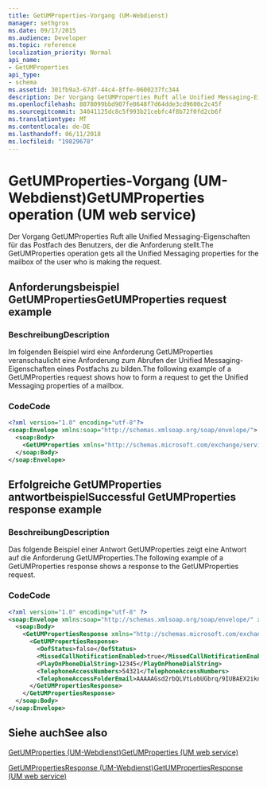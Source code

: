 ```yaml
---
title: GetUMProperties-Vorgang (UM-Webdienst)
manager: sethgros
ms.date: 09/17/2015
ms.audience: Developer
ms.topic: reference
localization_priority: Normal
api_name:
- GetUMProperties
api_type:
- schema
ms.assetid: 301fb9a3-67df-44c4-8ffe-0600237fc344
description: Der Vorgang GetUMProperties Ruft alle Unified Messaging-Eigenschaften für das Postfach des Benutzers, der die Anforderung stellt.
ms.openlocfilehash: 8878099bbd907fe0648f7d64dde3cd9600c2c45f
ms.sourcegitcommit: 34041125dc8c5f993b21cebfc4f8b72f0fd2cb6f
ms.translationtype: MT
ms.contentlocale: de-DE
ms.lasthandoff: 06/11/2018
ms.locfileid: "19829678"
---
```

# <a name="getumproperties-operation-um-web-service"></a><span data-ttu-id="d78a6-103">GetUMProperties-Vorgang (UM-Webdienst)</span><span class="sxs-lookup"><span data-stu-id="d78a6-103">GetUMProperties operation (UM web service)</span></span>

<span data-ttu-id="d78a6-104">Der Vorgang GetUMProperties Ruft alle Unified Messaging-Eigenschaften für das Postfach des Benutzers, der die Anforderung stellt.</span><span class="sxs-lookup"><span data-stu-id="d78a6-104">The GetUMProperties operation gets all the Unified Messaging properties for the mailbox of the user who is making the request.</span></span>
  
## <a name="getumproperties-request-example"></a><span data-ttu-id="d78a6-105">Anforderungsbeispiel GetUMProperties</span><span class="sxs-lookup"><span data-stu-id="d78a6-105">GetUMProperties request example</span></span>

### <a name="description"></a><span data-ttu-id="d78a6-106">Beschreibung</span><span class="sxs-lookup"><span data-stu-id="d78a6-106">Description</span></span>

<span data-ttu-id="d78a6-107">Im folgenden Beispiel wird eine Anforderung GetUMProperties veranschaulicht eine Anforderung zum Abrufen der Unified Messaging-Eigenschaften eines Postfachs zu bilden.</span><span class="sxs-lookup"><span data-stu-id="d78a6-107">The following example of a GetUMProperties request shows how to form a request to get the Unified Messaging properties of a mailbox.</span></span>
  
### <a name="code"></a><span data-ttu-id="d78a6-108">Code</span><span class="sxs-lookup"><span data-stu-id="d78a6-108">Code</span></span>

```XML
<?xml version="1.0" encoding="utf-8"?>
<soap:Envelope xmlns:soap="http://schemas.xmlsoap.org/soap/envelope/">
  <soap:Body>
    <GetUMProperties xmlns="http://schemas.microsoft.com/exchange/services/2006/messages" />
  </soap:Body>
</soap:Envelope>
```

## <a name="successful-getumproperties-response-example"></a><span data-ttu-id="d78a6-109">Erfolgreiche GetUMProperties antwortbeispiel</span><span class="sxs-lookup"><span data-stu-id="d78a6-109">Successful GetUMProperties response example</span></span>

### <a name="description"></a><span data-ttu-id="d78a6-110">Beschreibung</span><span class="sxs-lookup"><span data-stu-id="d78a6-110">Description</span></span>

<span data-ttu-id="d78a6-111">Das folgende Beispiel einer Antwort GetUMProperties zeigt eine Antwort auf die Anforderung GetUMProperties.</span><span class="sxs-lookup"><span data-stu-id="d78a6-111">The following example of a GetUMProperties response shows a response to the GetUMProperties request.</span></span>
  
### <a name="code"></a><span data-ttu-id="d78a6-112">Code</span><span class="sxs-lookup"><span data-stu-id="d78a6-112">Code</span></span>

```XML
<?xml version="1.0" encoding="utf-8" ?>
<soap:Envelope xmlns:soap="http://schemas.xmlsoap.org/soap/envelope/" xmlns:xsi="http://www.w3.org/2001/XMLSchema-instance" xmlns:xsd="http://www.w3.org/2001/XMLSchema">
  <soap:Body>
    <GetUMPropertiesResponse xmlns="http://schemas.microsoft.com/exchange/services/2006/messages">
      <GetUMPropertiesResponse>
        <OofStatus>false</OofStatus> 
        <MissedCallNotificationEnabled>true</MissedCallNotificationEnabled> 
        <PlayOnPhoneDialString>12345</PlayOnPhoneDialString> 
        <TelephoneAccessNumbers>54321</TelephoneAccessNumbers> 
        <TelephoneAccessFolderEmail>AAAAAGsd2rbQLVtLobUGbrq/9IUBAEX2ikn/L8JJtI5WHI0FAW8AAAFXHhsAAA==</TelephoneAccessFolderEmail> 
      </GetUMPropertiesResponse>
    </GetUMPropertiesResponse>
  </soap:Body>
</soap:Envelope>
```

## <a name="see-also"></a><span data-ttu-id="d78a6-113">Siehe auch</span><span class="sxs-lookup"><span data-stu-id="d78a6-113">See also</span></span>



[<span data-ttu-id="d78a6-114">GetUMProperties (UM-Webdienst)</span><span class="sxs-lookup"><span data-stu-id="d78a6-114">GetUMProperties (UM web service)</span></span>](getumproperties-um-web-service.md)
  
[<span data-ttu-id="d78a6-115">GetUMPropertiesResponse (UM-Webdienst)</span><span class="sxs-lookup"><span data-stu-id="d78a6-115">GetUMPropertiesResponse (UM web service)</span></span>](getumpropertiesresponse-um-web-service.md)

